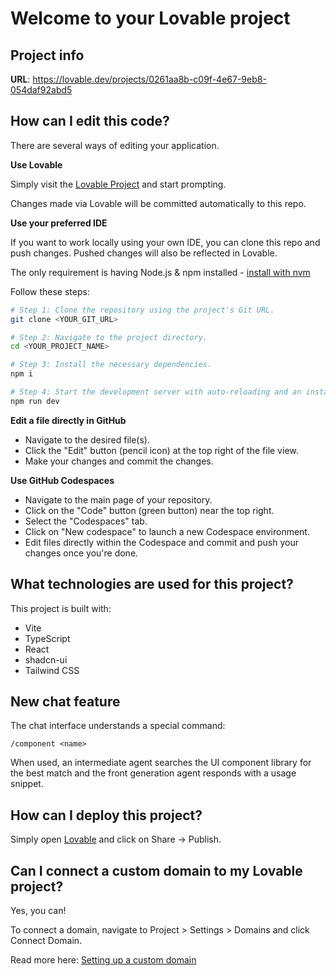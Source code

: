 # Welcome to your Lovable project

## Project info

**URL**: https://lovable.dev/projects/0261aa8b-c09f-4e67-9eb8-054daf92abd5

## How can I edit this code?

There are several ways of editing your application.

**Use Lovable**

Simply visit the [Lovable Project](https://lovable.dev/projects/0261aa8b-c09f-4e67-9eb8-054daf92abd5) and start prompting.

Changes made via Lovable will be committed automatically to this repo.

**Use your preferred IDE**

If you want to work locally using your own IDE, you can clone this repo and push changes. Pushed changes will also be reflected in Lovable.

The only requirement is having Node.js & npm installed - [install with nvm](https://github.com/nvm-sh/nvm#installing-and-updating)

Follow these steps:

```sh
# Step 1: Clone the repository using the project's Git URL.
git clone <YOUR_GIT_URL>

# Step 2: Navigate to the project directory.
cd <YOUR_PROJECT_NAME>

# Step 3: Install the necessary dependencies.
npm i

# Step 4: Start the development server with auto-reloading and an instant preview.
npm run dev
```

**Edit a file directly in GitHub**

- Navigate to the desired file(s).
- Click the "Edit" button (pencil icon) at the top right of the file view.
- Make your changes and commit the changes.

**Use GitHub Codespaces**

- Navigate to the main page of your repository.
- Click on the "Code" button (green button) near the top right.
- Select the "Codespaces" tab.
- Click on "New codespace" to launch a new Codespace environment.
- Edit files directly within the Codespace and commit and push your changes once you're done.

## What technologies are used for this project?

This project is built with:

- Vite
- TypeScript
- React
- shadcn-ui
- Tailwind CSS

## New chat feature

The chat interface understands a special command:

```
/component <name>
```

When used, an intermediate agent searches the UI component library for the best
match and the front generation agent responds with a usage snippet.

## How can I deploy this project?

Simply open [Lovable](https://lovable.dev/projects/0261aa8b-c09f-4e67-9eb8-054daf92abd5) and click on Share -> Publish.

## Can I connect a custom domain to my Lovable project?

Yes, you can!

To connect a domain, navigate to Project > Settings > Domains and click Connect Domain.

Read more here: [Setting up a custom domain](https://docs.lovable.dev/tips-tricks/custom-domain#step-by-step-guide)
